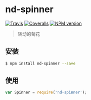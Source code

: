 # nd-spinner

[![Travis](https://img.shields.io/travis/ndfront/nd-spinner.svg?style=flat-square)](https://github.com/ndfront/nd-spinner)
[![Coveralls](https://img.shields.io/coveralls/ndfront/nd-spinner.svg?style=flat-square)](https://github.com/ndfront/nd-spinner)
[![NPM version](https://img.shields.io/npm/v/nd-spinner.svg?style=flat-square)](https://npmjs.org/package/nd-spinner)

> 转动的菊花

## 安装

```bash
$ npm install nd-spinner --save
```

## 使用

```js
var Spinner = require('nd-spinner');
```

